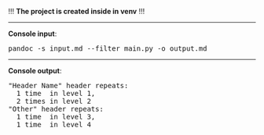 !!!  **The project is created inside in venv** !!!
___

**Console input**:

<pre>
pandoc -s input.md --filter main.py -o output.md 
</pre>

___

**Console output**:

<pre>
"Header Name" header repeats:
  1 time  in level 1,
  2 times in level 2
"Other" header repeats:
  1 time  in level 3,
  1 time  in level 4
</pre>
